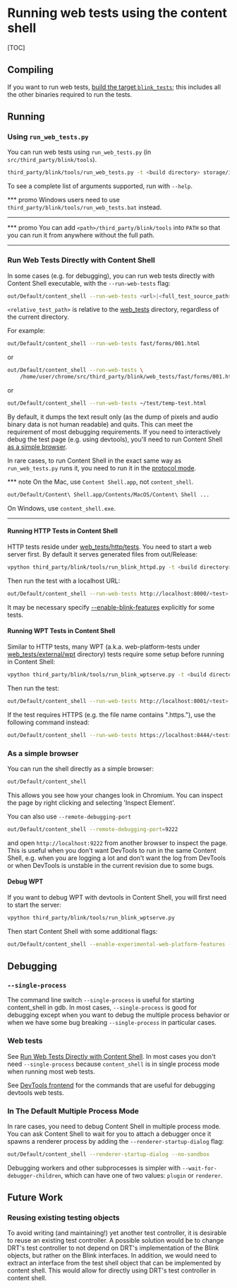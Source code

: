 # Running web tests using the content shell

[TOC]

## Compiling

If you want to run web tests,
[build the target `blink_tests`](web_tests.md); this includes all the other
binaries required to run the tests.

## Running

### Using `run_web_tests.py`

You can run web tests using `run_web_tests.py` (in
`src/third_party/blink/tools`).

```bash
third_party/blink/tools/run_web_tests.py -t <build directory> storage/indexeddb
```
To see a complete list of arguments supported, run with `--help`.

*** promo
Windows users need to use `third_party/blink/tools/run_web_tests.bat` instead.
***

*** promo
You can add `<path>/third_party/blink/tools` into `PATH` so that you can
run it from anywhere without the full path.
***

### Run Web Tests Directly with Content Shell

In some cases (e.g. for debugging), you can run web tests directly with
Content Shell executable, with the `--run-web-tests` flag:

```bash
out/Default/content_shell --run-web-tests <url>|<full_test_source_path>|<relative_test_path>
```

`<relative_test_path>` is relative to the [web_tests](../../third_party/blink/web_tests)
directory, regardless of the current directory.

For example:

```bash
out/Default/content_shell --run-web-tests fast/forms/001.html
```
or

```bash
out/Default/content_shell --run-web-tests \
    /home/user/chrome/src/third_party/blink/web_tests/fast/forms/001.html
```
or

```bash
out/Default/content_shell --run-web-tests ~/test/temp-test.html
```

By default, it dumps the text result only (as the dump of pixels and audio
binary data is not human readable) and quits. This can meet the requirement of
most debugging requirements. If you need to interactively debug the test page
(e.g. using devtools), you'll need to run Content Shell [as a simple
browser](#As-a-simple-browser).

In rare cases, to run Content Shell in the exact same way as
`run_web_tests.py` runs it, you need to run it in the
[protocol mode](../../content/web_test/browser/test_info_extractor.h).

*** note
On the Mac, use `Content Shell.app`, not `content_shell`.

```bash
out/Default/Content\ Shell.app/Contents/MacOS/Content\ Shell ...
```
On Windows, use `content_shell.exe`.
***

#### Running HTTP Tests in Content Shell

HTTP tests reside under [web_tests/http/tests](../../third_party/blink/web_tests/http/tests).
You need to start a web server first. By default it serves generated files from
out/Release:

```bash
vpython third_party/blink/tools/run_blink_httpd.py -t <build directory>
```
Then run the test with a localhost URL:

```bash
out/Default/content_shell --run-web-tests http://localhost:8000/<test>
```

It may be necessary specify [--enable-blink-features](https://source.chromium.org/search?q=%22--enable-blink-features%3D%22) explicitly for some tests.

#### Running WPT Tests in Content Shell

Similar to HTTP tests, many WPT (a.k.a. web-platform-tests under
[web_tests/external/wpt](../../third_party/blink/web_tests/external/wpt) directory)
tests require some setup before running in Content Shell:

```bash
vpython third_party/blink/tools/run_blink_wptserve.py -t <build directory>
```

Then run the test:

```bash
out/Default/content_shell --run-web-tests http://localhost:8001/<test>
```

If the test requires HTTPS (e.g. the file name contains ".https."), use the
following command instead:

```bash
out/Default/content_shell --run-web-tests https://localhost:8444/<test>
```

### As a simple browser

You can run the shell directly as a simple browser:

```bash
out/Default/content_shell
```

This allows you see how your changes look in Chromium. You can inspect the page
by right clicking and selecting 'Inspect Element'.

You can also use `--remote-debugging-port`

```bash
out/Default/content_shell --remote-debugging-port=9222
```
and open `http://localhost:9222` from another browser to inspect the page.
This is useful when you don't want DevTools to run in the same Content Shell,
e.g. when you are logging a lot and don't want the log from DevTools
or when DevTools is unstable in the current revision due to some bugs.

#### Debug WPT

If you want to debug WPT with devtools in Content Shell, you will first need to
start the server:

```bash
vpython third_party/blink/tools/run_blink_wptserve.py
```

Then start Content Shell with some additional flags:

```bash
out/Default/content_shell --enable-experimental-web-platform-features --ignore-certificate-errors --host-resolver-rules="MAP nonexistent.*.test ~NOTFOUND, MAP *.test. 127.0.0.1, MAP *.test 127.0.0.1"
```

## Debugging

### `--single-process`

The command line switch `--single-process` is useful for starting
content_shell in gdb. In most cases, `--single-process` is good for debugging
except when you want to debug the multiple process behavior or when we have
some bug breaking `--single-process` in particular cases.

### Web tests

See [Run Web Tests Directly with Content Shell](#Run-Web-Tests-Directly-with-Content-Shell).
In most cases you don't need `--single-process` because `content_shell` is
in single process mode when running most web tests.

See [DevTools frontend](../../third_party/devtools-frontend/src/README.md#basics)
for the commands that are useful for debugging devtools web tests.

### In The Default Multiple Process Mode

In rare cases, you need to debug Content Shell in multiple process mode.
You can ask Content Shell to wait for you to attach a debugger once it spawns a
renderer process by adding the `--renderer-startup-dialog` flag:

```bash
out/Default/content_shell --renderer-startup-dialog --no-sandbox
```

Debugging workers and other subprocesses is simpler with
`--wait-for-debugger-children`, which can have one of two values: `plugin` or
`renderer`.

## Future Work

### Reusing existing testing objects

To avoid writing (and maintaining!) yet another test controller, it is desirable
to reuse an existing test controller. A possible solution would be to change
DRT's test controller to not depend on DRT's implementation of the Blink
objects, but rather on the Blink interfaces. In addition, we would need to
extract an interface from the test shell object that can be implemented by
content shell. This would allow for directly using DRT's test controller in
content shell.

